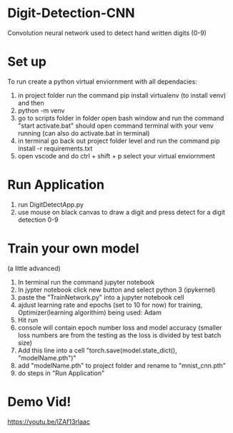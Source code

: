 # Digit-Detection-CNN
Convolution neural network used to detect hand written digits (0-9)

# Set up
To run create a python virtual enviornment with all dependacies:
1. in project folder run the command pip install virtualenv (to install venv) and then
2. python -m venv <virtual-environment-name> 
3. go to scripts folder in <virtual-environment-name>  folder open bash window and run the command "start activate.bat" should open command terminal with your venv running (can also do activate.bat in terminal)
4. in terminal go back out project folder level and run the command pip install -r requirements.txt
5. open vscode and do ctrl + shift + p select your virtual enviornment

# Run Application
1. run DigitDetectApp.py
2. use mouse on black canvas to draw a digit and press detect for a digit detection 0-9

# Train your own model
(a little advanced)
1. In terminal run the command jupyter notebook
2. In jypter notebook click new button and select python 3 (ipykernel)
3. paste the "TrainNetwork.py" into a jupyter notebook cell 
4. ajdust learning rate and epochs (set to 10 for now) for training, Optimizer(learning algorithim) being used: Adam
5. Hit run
6. console will contain epoch number loss and model accuracy (smaller loss numbers are from the testing as the loss is divided by test batch size)
7. Add this line into a cell "torch.save(model.state_dict(), "modelName.pth")"
8. add "modelName.pth" to project folder and rename to "mnist_cnn.pth"
9. do steps in "Run Application"

# Demo Vid!
https://youtu.be/lZAf13rlaac
